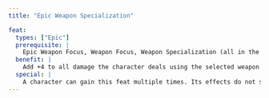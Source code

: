 ```yaml
---
title: "Epic Weapon Specialization"

feat:
  types: ["Epic"]
  prerequisite: |
    Epic Weapon Focus, Weapon Focus, Weapon Specialization (all in the chosen weapon).
  benefit: |
    Add +4 to all damage the character deals using the selected weapon. If the weapon is a ranged weapon, the damage bonus only applies if the target is within 30 feet.
  special: |
    A character can gain this feat multiple times. Its effects do not stack. Each time the character takes the feat, it applies to a different type of weapon.
---
```

